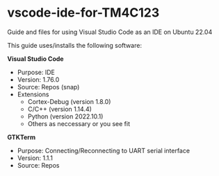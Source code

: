# vscode-ide-for-TM4C123
Guide and files for using Visual Studio Code as an IDE on Ubuntu 22.04

This guide uses/installs the following software:

**Visual Studio Code**
 - Purpose: IDE
 - Version: 1.76.0
 - Source: Repos (snap)
 - Extensions
    - Cortex-Debug (version 1.8.0)
    - C/C++ (version 1.14.4)
    - Python (version 2022.10.1)
    - Others as neccessary or you see fit

 **GTKTerm**
- Purpose: Connecting/Reconnecting to UART serial interface
- Version: 1.1.1
- Source: Repos



